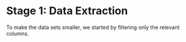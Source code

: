 # Stage 1: Data Extraction

To make the data sets smaller, we started by filtering only the relevant columns.
